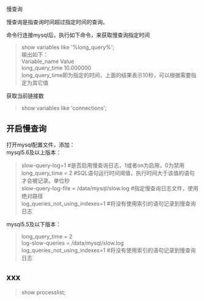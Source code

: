   
慢查询  
  
慢查询是指查询时间超过指定时间的查询。  
  
命令行连接mysql后，执行如下命令，来获取慢查询指定时间  
> show variables like '%long_query%';  
输出如下：  
> Variable_name        Value   
> long_query_time      10.000000   
long_query_time即为指定的时间，上面的结果表示10秒，可以根据需要指定为其它值    
  
获取当前链接数  
> show variables like 'connections';  
  
  
开启慢查询
------------
打开mysql配置文件，添加：  
mysql5.6及以上版本：  
> slow-query-log=1  #是否启用慢查询日志，1或者on为启用，0为禁用  
> long_query_time = 2  #SQL语句运行时间阈值，执行时间大于该值的语句才会被记录。单位秒   
> slow-query-log-file = /data/mysql/slow.log  #指定慢查询日志文件，使用绝对路径   
> log_queries_not_using_indexes=1  #将没有使用索引的语句记录到慢查询日志  
   
mysql5.5及以下版本： 
> long_query_time = 2  
> log-slow-queries = /data/mysql/slow.log  
> log_queries_not_using_indexes=1  #将没有使用索引的语句记录到慢查询日志  
    
  
xxx
---------
> show processlist;  
















  
